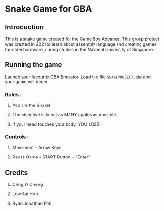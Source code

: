 # Snake Game for GBA

## Introduction
This is a snake game created for the Game Boy Advance. This group project was created in 2021 to learn about assembly language and creating games for older hardware, during studies in the National University of Singapore.

## Running the game
Launch your favourite GBA Emulator. Load the file `SNAKEPROJECT.gba` and your game will begin.

### Rules :
1) You are the Snake!

2) The objective is to eat as MANY apples as possible.

3) If your head touches your body, YOU LOSE!

### Controls :

1) Movement - Arrow Keys

2) Pause Game - START Button = "Enter"


## Credits
1) Chng Yi Cheng

2) Low Kai Hon

3) Ryan Jonathan Poh
